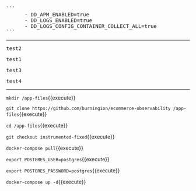 

<pre class="file" data-filename="docker-compose.yml" data-target="insert" data-marker="# add agent env variables">
```
      - DD_APM_ENABLED=true
      - DD_LOGS_ENABLED=true
      - DD_LOGS_CONFIG_CONTAINER_COLLECT_ALL=true
```</pre>

---

<pre class="file" data-filename="test.txt">test2</pre>

<pre class="file" data-filename="test.txt" data-target="prepend">test1</pre>

<pre class="file" data-filename="test.txt" data-target="append">test3</pre>

<pre class="file" data-filename="test.txt" data-target="insert" data-marker="test3">test4</pre>

---

`mkdir /app-files`{{execute}}

`git clone https://github.com/burningion/ecommerce-observability /app-files`{{execute}}

`cd /app-files`{{execute}}

`git checkout instrumented-fixed`{{execute}}

`docker-compose pull`{{execute}}

`export POSTGRES_USER=postgres`{{execute}}

`export POSTGRES_PASSWORD=postgres`{{execute}}

`docker-compose up -d`{{execute}}